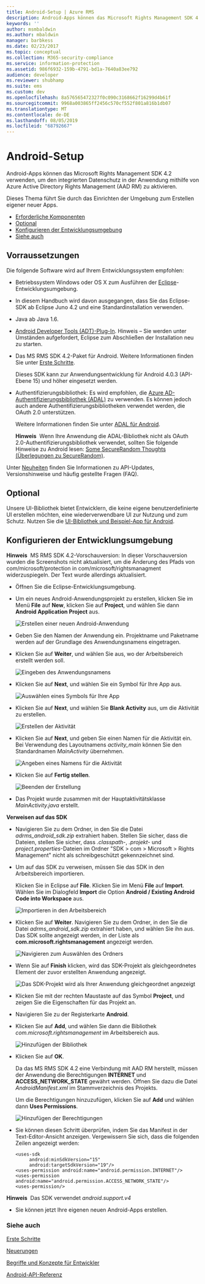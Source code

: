 ```yaml
---
title: Android-Setup | Azure RMS
description: Android-Apps können das Microsoft Rights Management SDK 4.2 verwenden, um den integrierten Datenschutz in ihrer Anwendung zu aktivieren.
keywords: ''
author: msmbaldwin
ms.author: mbaldwin
manager: barbkess
ms.date: 02/23/2017
ms.topic: conceptual
ms.collection: M365-security-compliance
ms.service: information-protection
ms.assetid: 986f6932-159b-4791-bd1a-7640a83ee792
audience: developer
ms.reviewer: shubhamp
ms.suite: ems
ms.custom: dev
ms.openlocfilehash: 8a576565472327f0c090c3168662f16299d4b61f
ms.sourcegitcommit: 9968a003865ff2456c570cf552f801a816b1db07
ms.translationtype: MT
ms.contentlocale: de-DE
ms.lasthandoff: 08/05/2019
ms.locfileid: "68792667"
---
```

# <a name="android-setup"></a>Android-Setup

Android-Apps können das Microsoft Rights Management SDK 4.2 verwenden, um den integrierten Datenschutz in der Anwendung mithilfe von Azure Active Directory Rights Management (AAD RM) zu aktivieren.

Dieses Thema führt Sie durch das Einrichten der Umgebung zum Erstellen eigener neuer Apps.

-   [Erforderliche Komponenten](#prerequisites)
-   [Optional](#optional)
-   [Konfigurieren der Entwicklungsumgebung](#configuring-your-development-environment)
-   [Siehe auch](#see-also)

## <a name="prerequisites"></a>Vorraussetzungen

Die folgende Software wird auf Ihrem Entwicklungssystem empfohlen:

-   Betriebssystem Windows oder OS X zum Ausführen der [Eclipse](https://www.oracle.com/technetwork/java/javase/downloads/jre7-downloads-1880261.html)-Entwicklungsumgebung.
-   In diesem Handbuch wird davon ausgegangen, dass Sie das Eclipse-SDK ab Eclipse Juno 4.2 und eine Standardinstallation verwenden.
-   Java ab Java 1.6.
-   [Android Developer Tools (ADT)-Plug-In](https://developer.android.com/studio/install). Hinweis – Sie werden unter Umständen aufgefordert, Eclipse zum Abschließen der Installation neu zu starten.

     

-   Das MS RMS SDK 4.2-Paket für Android. Weitere Informationen finden Sie unter [Erste Schritte](get-started.md).

    Dieses SDK kann zur Anwendungsentwicklung für Android 4.0.3 (API-Ebene 15) und höher eingesetzt werden.

-   Authentifizierungsbibliothek: Es wird empfohlen, die [Azure AD-Authentifizierungsbibliothek (ADAL)](https://msdn.microsoft.com/library/jj573266.aspx) zu verwenden. Es können jedoch auch andere Authentifizierungsbibliotheken verwendet werden, die OAuth 2.0 unterstützen.

    Weitere Informationen finden Sie unter [ADAL für Android](https://github.com/MSOpenTech/azure-activedirectory-library-for-android).

    **Hinweis**  Wenn Ihre Anwendung die ADAL-Bibliothek nicht als OAuth 2.0-Authentifizierungsbibliothek verwendet, sollten Sie folgende Hinweise zu Android lesen: [Some SecureRandom Thoughts (Überlegungen zu SecureRandom)](https://android-developers.blogspot.com/2013/08/some-securerandom-thoughts.html).

     

Unter [Neuheiten](release-notes.md) finden Sie Informationen zu API-Updates, Versionshinweise und häufig gestellte Fragen (FAQ).

## <a name="optional"></a>Optional

Unsere UI-Bibliothek bietet Entwicklern, die keine eigene benutzerdefinierte UI erstellen möchten, eine wiederverwendbare UI zur Nutzung und zum Schutz. Nutzen Sie die [UI-Bibliothek und Beispiel-App für Android](https://github.com/AzureAD/rms-sdk-ui-for-android).

## <a name="configuring-your-development-environment"></a>Konfigurieren der Entwicklungsumgebung

**Hinweis**  MS RMS SDK 4.2-Vorschauversion: In dieser Vorschauversion wurden die Screenshots nicht aktualisiert, um die Änderung des Pfads von com/microsoft/protection in com/microsoft/rightsmanagment widerzuspiegeln. Der Text wurde allerdings aktualisiert.

 
-   Öffnen Sie die Eclipse-Entwicklungsumgebung.
-   Um ein neues Android-Anwendungsprojekt zu erstellen, klicken Sie im Menü **File** auf **New**, klicken Sie auf **Project**, und wählen Sie dann **Android Application Project** aus.

    ![Erstellen einer neuen Android-Anwendung](../media/Android-setup-01c.png)

-   Geben Sie den Namen der Anwendung ein. Projektname und Paketname werden auf der Grundlage des Anwendungsnamens eingetragen.
-   Klicken Sie auf **Weiter**, und wählen Sie aus, wo der Arbeitsbereich erstellt werden soll.

    ![Eingeben des Anwendungsnamens](../media/Android-setup-02a.jpg)

-   Klicken Sie auf **Next**, und wählen Sie ein Symbol für Ihre App aus.

    ![Auswählen eines Symbols für Ihre App](../media/Android-setup-03.png)

-   Klicken Sie auf **Next**, und wählen Sie **Blank Activity** aus, um die Aktivität zu erstellen.

    ![Erstellen der Aktivität](../media/Android-setup-04.png)

-   Klicken Sie auf **Next**, und geben Sie einen Namen für die Aktivität ein. Bei Verwendung des Layoutnamens *activity\_main* können Sie den Standardnamen *MainActivity* übernehmen.

    ![Angeben eines Namens für die Aktivität](../media/Android-setup-05a.jpg)

-   Klicken Sie auf **Fertig stellen**.

    ![Beenden der Erstellung](../media/Android-setup-06.jpg)

-   Das Projekt wurde zusammen mit der Hauptaktivitätsklasse *MainActivity.java* erstellt.

**Verweisen auf das SDK**

- Navigieren Sie zu dem Ordner, in den Sie die Datei *adrms\_android\_sdk.zip* extrahiert haben. Stellen Sie sicher, dass die Dateien, stellen Sie sicher, dass *.classpath*-, *.projekt*- und *project.properties*-Dateien im Ordner "SDK > com > Microsoft > Rights Management" nicht als schreibgeschützt gekennzeichnet sind.
- Um auf das SDK zu verweisen, müssen Sie das SDK in den Arbeitsbereich importieren.

  Klicken Sie in Eclipse auf **File**. Klicken Sie im Menü **File** auf **Import**. Wählen Sie im Dialogfeld **Import** die Option **Android / Existing Android Code into Workspace** aus.

  ![Importieren in den Arbeitsbereich](../media/Android-setup-07.png)

- Klicken Sie auf **Weiter**. Navigieren Sie zu dem Ordner, in den Sie die Datei *adrms\_android\_sdk.zip* extrahiert haben, und wählen Sie ihn aus. Das SDK sollte angezeigt werden, in der Liste als **com.microsoft.rightsmanagement** angezeigt werden.

  ![Navigieren zum Auswählen des Ordners](../media/Android-setup-08c.jpg)

- Wenn Sie auf **Finish** klicken, wird das SDK-Projekt als gleichgeordnetes Element der zuvor erstellten Anwendung angezeigt.

  ![Das SDK-Projekt wird als Ihrer Anwendung gleichgeordnet angezeigt](../media/Android-setup-09.jpg)

- Klicken Sie mit der rechten Maustaste auf das Symbol **Project**, und zeigen Sie die Eigenschaften für das Projekt an.
- Navigieren Sie zu der Registerkarte **Android**.
- Klicken Sie auf **Add**, und wählen Sie dann die Bibliothek *com.microsoft.rightsmanagement* im Arbeitsbereich aus.

  ![Hinzufügen der Bibliothek](../media/Android-setup-10b.jpg)

- Klicken Sie auf **OK**.

  Da das MS RMS SDK 4.2 eine Verbindung mit AAD RM herstellt, müssen der Anwendung die Berechtigungen **INTERNET** und **ACCESS\_NETWORK\_STATE** gewährt werden. Öffnen Sie dazu die Datei *AndroidManifest.xml* im Stammverzeichnis des Projekts.

  Um die Berechtigungen hinzuzufügen, klicken Sie auf **Add** und wählen dann **Uses Permissions**.

  ![Hinzufügen der Berechtigungen](../media/Android-setup-11d.jpg)

- Sie können diesen Schritt überprüfen, indem Sie das Manifest in der Text-Editor-Ansicht anzeigen. Vergewissern Sie sich, dass die folgenden Zeilen angezeigt werden:

  ```
  <uses-sdk
       android:minSdkVersion="15"
       android:targetSdkVersion="19"/>
  <uses-permission android:name="android.permission.INTERNET"/>
  <uses-permission android:name="android.permission.ACCESS_NETWORK_STATE"/>
  <uses-permission/>
  ```

**Hinweis**  Das SDK verwendet *android.support.v4*

-   Sie können jetzt Ihre eigenen neuen Android-Apps erstellen.

### <a name="see-also"></a>Siehe auch

[Erste Schritte](get-started.md)

[Neuerungen](release-notes.md)

[Begriffe und Konzepte für Entwickler](core-concepts.md)

[Android-API-Referenz](https://msdn.microsoft.com/library/dn758245.aspx)


